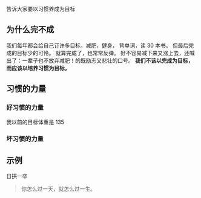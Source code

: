 告诉大家要以习惯养成为目标

## 为什么完不成
我们每年都会给自己订许多目标，减肥，健身， 背单词，读 30 本书。
但最后完成的目标少的可怜。
就算完成了，也常常反弹。
好不容易减下来又涨上去，还喊出了：一辈子也不放弃减肥！的既励志又悲壮的口号。
**我们不该以完成为目标，而应该以培养习惯为目标。**

## 习惯的力量
### 好习惯的力量
我以前的目标体重是 135 

### 坏习惯的力量

## 示例

日拱一卒
>你怎么过一天，就怎么过一生。
